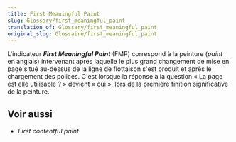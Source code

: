 ```yaml
---
title: First Meaningful Paint
slug: Glossary/first_meaningful_paint
translation_of: Glossary/first_meaningful_paint
original_slug: Glossaire/first_meaningful_paint
---
```

L'indicateur **<i lang="en">First Meaningful Paint</i>** (FMP) correspond à la peinture (<i lang="en">paint</i> en anglais) intervenant après laquelle le plus grand changement de mise en page situé au-dessus de la ligne de flottaison s'est produit et après le chargement des polices. C'est lorsque la réponse à la question « La page est elle utilisable ? » devient « oui », lors de la première finition significative de la peinture.

## Voir aussi

- <i lang="en">First contentful paint</i>
